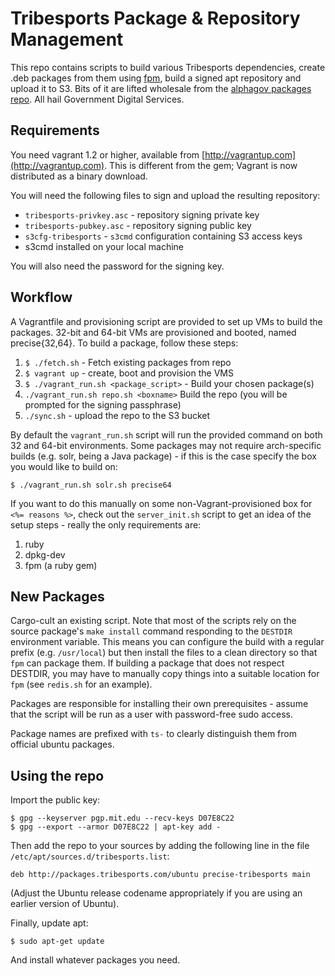 Tribesports Package & Repository Management
===========================================

This repo contains scripts to build various Tribesports
dependencies, create .deb packages from them using
[fpm](https://github.com/jordansissel/fpm), build a signed apt
repository and upload it to S3. Bits of it are lifted wholesale from the
[alphagov packages repo](https://github.com/alphagov/packages). All hail
Government Digital Services.

Requirements
------------

You need vagrant 1.2 or higher, available from
[http://vagrantup.com](http://vagrantup.com). This is different from the
gem; Vagrant is now distributed as a binary download.

You will need the following files to sign and upload the resulting
repository:

  * `tribesports-privkey.asc` - repository signing private key
  * `tribesports-pubkey.asc` - repository signing public key
  * `s3cfg-tribesports` - `s3cmd` configuration containing S3 access keys
  * s3cmd installed on your local machine

You will also need the password for the signing key.

Workflow
--------

A Vagrantfile and provisioning script are provided to set up VMs to
build the packages. 32-bit and 64-bit VMs are provisioned and booted,
named precise{32,64}. To build a package, follow these steps:

  1. `$ ./fetch.sh` - Fetch existing packages from repo
  2. `$ vagrant up` - create, boot and provision the VMS
  3. `$ ./vagrant_run.sh <package_script>` - Build your chosen package(s)
  4. `./vagrant_run.sh repo.sh <boxname>` Build the repo (you will be prompted
     for the signing passphrase)
  5. `./sync.sh` - upload the repo to the S3 bucket

By default the `vagrant_run.sh` script will run the provided command
on both 32 and 64-bit environments. Some packages may not require
arch-specific builds (e.g. solr, being a Java package) - if this is
the case specify the box you would like to build on:

    $ ./vagrant_run.sh solr.sh precise64

If you want to do this manually on some non-Vagrant-provisioned box for
`<%= reasons %>`, check out the `server_init.sh` script to get an idea
of the setup steps - really the only requirements are:

  1. ruby
  2. dpkg-dev
  3. fpm (a ruby gem)

New Packages
------------

Cargo-cult an existing script. Note that most of the scripts rely on
the source package's `make install` command responding to the `DESTDIR`
environment variable. This means you can configure the build with a
regular prefix (e.g. `/usr/local`) but then install the files to a clean
directory so that `fpm` can package them. If building a package that
does not respect DESTDIR, you may have to manually copy things into a
suitable location for `fpm` (see `redis.sh` for an example).

Packages are responsible for installing their own prerequisites - assume
that the script will be run as a user with password-free sudo access.

Package names are prefixed with `ts-` to clearly distinguish them from
official ubuntu packages.

Using the repo
--------------

Import the public key:

    $ gpg --keyserver pgp.mit.edu --recv-keys D07E8C22
    $ gpg --export --armor D07E8C22 | apt-key add -

Then add the repo to your sources by adding the following line in the
file `/etc/apt/sources.d/tribesports.list`:

    deb http://packages.tribesports.com/ubuntu precise-tribesports main

(Adjust the Ubuntu release codename appropriately if you are using an
earlier version of Ubuntu).

Finally, update apt:

    $ sudo apt-get update

And install whatever packages you need.

